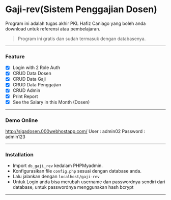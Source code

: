 # Gaji-rev(Sistem Penggajian Dosen)

Program ini adalah tugas akhir PKL Hafiz Caniago yang boleh anda download untuk referensi atau pembelajaran.

> Program ini gratis dan sudah termasuk dengan databasenya.

---
### Feature
- [x] Login with 2 Role Auth
- [x] CRUD Data Dosen
- [x] CRUD Data Gaji
- [x] CRUD Data Penggajian
- [x] CRUD Admin
- [x] Print Report
- [x] See the Salary in this Month (Dosen)

---
### Demo Online
http://sigadosen.000webhostapp.com/
User : admin02
Password : admin123

---
### Installation

- Import `db_gaji_rev` kedalam PHPMyadmin.
- Konfigurasikan file `config.php` sesuai dengan database anda.
- Lalu jalankan dengan `localhost/gaji-rev`
- Untuk Login anda bisa merubah username dan passwordnya sendiri dari database, untuk passwordnya menggunakan hash bcrypt
---
